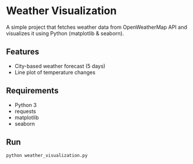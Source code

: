 # Weather Visualization

A simple project that fetches weather data from OpenWeatherMap API and visualizes it using Python (matplotlib & seaborn).

## Features
- City-based weather forecast (5 days)
- Line plot of temperature changes

## Requirements
- Python 3
- requests
- matplotlib
- seaborn

## Run
```bash
python weather_visualization.py
